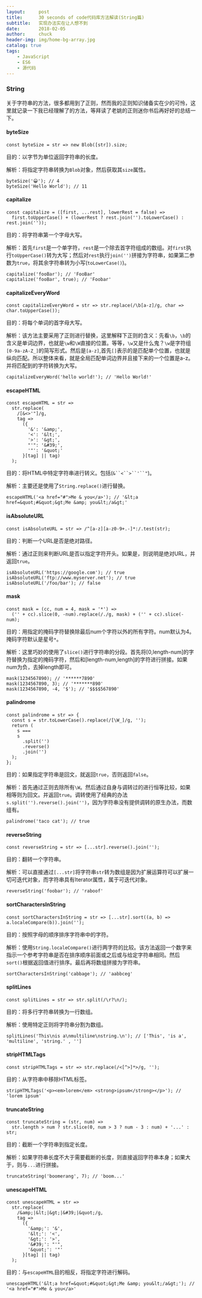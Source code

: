 ```yaml
---
layout:     post                   
title:      30 seconds of code代码库方法解读(String篇)
subtitle:   实现办法实在让人想不到
date:       2018-02-05
author:     chuck
header-img: img/home-bg-array.jpg
catalog: true                      
tags:                               
    - JavaScript
    - ES6
    - 源代码
---
```



### String

关于字符串的方法，很多都用到了正则，然而我的正则知识储备实在少的可怜，这里就记录一下我已经理解了的方法，等拜读了老姚的正则迷你书后再好好的总结一下。

#### byteSize

```
const byteSize = str => new Blob([str]).size;
```
目的：以字节为单位返回字符串的长度。

解析：将指定字符串转换为`Blob`对象，然后获取其`size`属性。

```
byteSize('😀'); // 4
byteSize('Hello World'); // 11
```

#### capitalize

```
const capitalize = ([first, ...rest], lowerRest = false) =>
  first.toUpperCase() + (lowerRest ? rest.join('').toLowerCase() : rest.join(''));
```
目的：将字符串第一个字母大写。

解析：首先`first`是一个单字符，`rest`是一个除去首字符组成的数组。对`first`执行`toUpperCase()`转为大写；然后对`rest`执行`join('')`拼接为字符串，如果第二参数为`true`，将其余字符串转为小写(`toLowerCase()`)。

```
capitalize('fooBar'); // 'FooBar'
capitalize('fooBar', true); // 'Foobar'
```

#### capitalizeEveryWord

```
const capitalizeEveryWord = str => str.replace(/\b[a-z]/g, char => char.toUpperCase());
```
目的：将每个单词的首字母大写。

解析：该方法主要采用了正则进行替换，这里解释下正则的含义：先看`\b`，`\b`的含义是单词边界，也就是`\w`和`\W`直接的位置。等等，`\w`又是什么鬼？`\w`是字符组`[0-9a-zA-Z_]`的简写形式。然后是`[a-z]`,首先`[]`表示的是匹配单个位置，也就是纵向匹配。所以整体来看，就是全局匹配单词边界并且接下来的一个位置是a-z。并将匹配到的字符转换为大写。

```
capitalizeEveryWord('hello world!'); // 'Hello World!'
```

#### escapeHTML

```
const escapeHTML = str =>
  str.replace(
    /[&<>'"]/g,
    tag =>
      ({
        '&': '&amp;',
        '<': '&lt;',
        '>': '&gt;',
        "'": '&#39;',
        '"': '&quot;'
      }[tag] || tag)
  );
```
目的：将HTML中特定字符串进行转义。包括(`&``<``>``'``"`)。

解析：主要还是使用了`String.replace()`进行替换。

```
escapeHTML('<a href="#">Me & you</a>'); // '&lt;a href=&quot;#&quot;&gt;Me &amp; you&lt;/a&gt;'
```

#### isAbsoluteURL

```
const isAbsoluteURL = str => /^[a-z][a-z0-9+.-]*:/.test(str);
```
目的：判断一个URL是否是绝对路径。

解析：通过正则来判断URL是否以指定字符开头。如果是，则说明是绝对URL，并返回`true`。

```
isAbsoluteURL('https://google.com'); // true
isAbsoluteURL('ftp://www.myserver.net'); // true
isAbsoluteURL('/foo/bar'); // false
```

#### mask

```
const mask = (cc, num = 4, mask = '*') =>
  ('' + cc).slice(0, -num).replace(/./g, mask) + ('' + cc).slice(-num);
```
目的：用指定的掩码字符替换除最后num个字符以外的所有字符。num默认为4。掩码字符默认是星号`*`。

解析：这里巧妙的使用了`slice()`进行字符串的分段。首先将[0,length-num]的字符替换为指定的掩码字符，然后和[length-num,length]的字符进行拼接。如果num为负，去掉length即可。

```
mask(1234567890); // '******7890'
mask(1234567890, 3); // '*******890'
mask(1234567890, -4, '$'); // '$$$$567890'
```

#### palindrome

```
const palindrome = str => {
  const s = str.toLowerCase().replace(/[\W_]/g, '');
  return (
    s ===
    s
      .split('')
      .reverse()
      .join('')
  );
};
```
目的：如果指定字符串是回文，就返回`true`，否则返回`false`。

解析：首先通过正则去除所有`\W`。然后通过自身与调转过的进行恒等比较，如果相等则为回文。并返回`true`。调转使用了经典的办法`s.split('').reverse().join('')`，因为字符串没有提供调转的原生办法，而数组有。

```
palindrome('taco cat'); // true
```

#### reverseString

```
const reverseString = str => [...str].reverse().join('');
```
目的：翻转一个字符串。

解析：可以直接通过`[...str]`将字符串`str`转为数组是因为扩展运算符可以扩展一切可迭代对象，而字符串具有Iterator属性，属于可迭代对象。

```
reverseString('foobar'); // 'raboof'
```


#### sortCharactersInString

```
const sortCharactersInString = str => [...str].sort((a, b) => a.localeCompare(b)).join('');
```
目的：按照字母的顺序排序字符串中的字符。

解析：使用`String.localeCompare()`进行两字符的比较。该方法返回一个数字来指示一个参考字符串是否在排序顺序前面或之后或与给定字符串相同。然后`sort()`根据返回值进行排序。最后再将数组拼接为字符串。

```
sortCharactersInString('cabbage'); // 'aabbceg'
```

#### splitLines

```
const splitLines = str => str.split(/\r?\n/);
```
目的：将多行字符串转换为一行数组。

解析：使用特定正则将字符串分割为数组。

```
splitLines('This\nis a\nmultiline\nstring.\n'); // ['This', 'is a', 'multiline', 'string.' , '']
```

#### stripHTMLTags

```
const stripHTMLTags = str => str.replace(/<[^>]*>/g, '');
```
目的：从字符串中移除HTML标签。


```
stripHTMLTags('<p><em>lorem</em> <strong>ipsum</strong></p>'); // 'lorem ipsum'
```

#### truncateString

```
const truncateString = (str, num) =>
  str.length > num ? str.slice(0, num > 3 ? num - 3 : num) + '...' : str;
```
目的：截断一个字符串到指定长度。

解析：如果字符串长度不大于需要截断的长度，则直接返回字符串本身；如果大于，则与`...`进行拼接。

```
truncateString('boomerang', 7); // 'boom...'
```

#### unescapeHTML

```
const unescapeHTML = str =>
  str.replace(
    /&amp;|&lt;|&gt;|&#39;|&quot;/g,
    tag =>
      ({
        '&amp;': '&',
        '&lt;': '<',
        '&gt;': '>',
        '&#39;': "'",
        '&quot;': '"'
      }[tag] || tag)
  );
```
目的：与`escapeHTML`目的相反，将指定字符进行解码。

```
unescapeHTML('&lt;a href=&quot;#&quot;&gt;Me &amp; you&lt;/a&gt;'); // '<a href="#">Me & you</a>'
```


